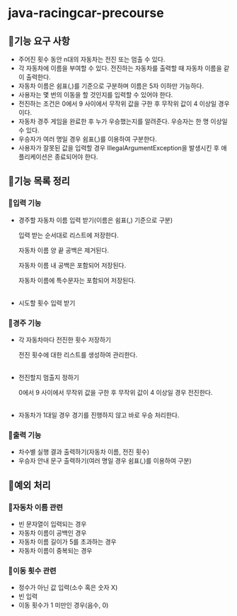 # java-racingcar-precourse

## 🚗기능 요구 사항
<ul>
<li>주어진 횟수 동안 n대의 자동차는 전진 또는 멈출 수 있다.</li>
<li>각 자동차에 이름을 부여할 수 있다. 전진하는 자동차를 출력할 때 자동차 이름을 같이 출력한다.</li>
<li>자동차 이름은 쉼표(,)를 기준으로 구분하며 이름은 5자 이하만 가능하다.</li>
<li>사용자는 몇 번의 이동을 할 것인지를 입력할 수 있어야 한다.</li>
<li>전진하는 조건은 0에서 9 사이에서 무작위 값을 구한 후 무작위 값이 4 이상일 경우이다.</li>
<li>자동차 경주 게임을 완료한 후 누가 우승했는지를 알려준다. 우승자는 한 명 이상일 수 있다.</li>
<li>우승자가 여러 명일 경우 쉼표(,)를 이용하여 구분한다.</li>
<li>사용자가 잘못된 값을 입력할 경우 IllegalArgumentException을 발생시킨 후 애플리케이션은 종료되어야 한다.</li>
</ul>

## 🚗기능 목록 정리

### 🚥입력 기능
<ul>
<li>경주할 자동차 이름 입력 받기(이름은 쉼표(,) 기준으로 구분)
<p>입력 받는 순서대로 리스트에 저장한다.</p>
<p>자동차 이름 양 끝 공백은 제거된다.</p>
<p>자동차 이름 내 공백은 포함되어 저장된다.</p>
<p>자동차 이름에 특수문자는 포함되어 저장된다.</p><br>
</li>
<li>시도할 횟수 입력 받기</li>
</ul>

### 🚥경주 기능
<ul>
<li>각 자동차마다 전진한 횟수 저장하기
<p>전진 횟수에 대한 리스트를 생성하여 관리한다.</p><br>
</li>
<li>전진할지 멈출지 정하기
<p>0에서 9 사이에서 무작위 값을 구한 후 무작위 값이 4 이상일 경우 전진한다.</p><br>
</li>
<li>자동차가 1대일 경우 경기를 진행하지 않고 바로 우승 처리한다.</li>
</ul>

### 🚥출력 기능
<ul>
<li>차수별 실행 결과 출력하기(자동차 이름, 전진 횟수)</li>
<li>우승자 안내 문구 출력하기(여러 명일 경우 쉼표(,)를 이용하여 구분)</li>
</ul>

## 🚗예외 처리

### 🚥자동차 이름 관련
<ul>
<li>빈 문자열이 입력되는 경우</li>
<li>자동차 이름이 공백인 경우</li>
<li>자동차 이름 길이가 5를 초과하는 경우</li>
<li>자동차 이름이 중복되는 경우</li>
</ul>

### 🚥이동 횟수 관련
<ul>
<li>정수가 아닌 값 입력(소수 혹은 숫자 X)</li>
<li>빈 입력</li>
<li>이동 횟수가 1 미만인 경우(음수, 0)</li>
</ul>